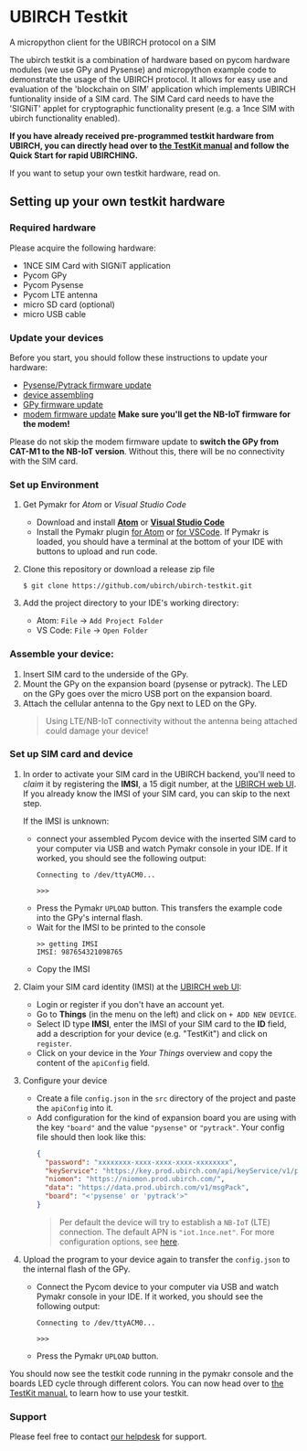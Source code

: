 # UBIRCH Testkit

A micropython client for the UBIRCH protocol on a SIM

The ubirch testkit is a combination of hardware based on pycom hardware modules (we use GPy and Pysense) and micropython example code to demonstrate the usage of the UBIRCH protocol. It allows for easy use and evaluation of the 'blockchain on SIM' application which implements UBIRCH funtionality inside of a SIM card. The SIM Card card needs to have the 'SIGNiT' applet for cryptographic functionality present (e.g. a 1nce SIM with ubirch functionality enabled).

**If you have already received pre-programmed testkit hardware from UBIRCH, you can directly head over to [the TestKit manual](TestKit.md) and follow the Quick Start for rapid UBIRCHING.**

If you want to setup your own testkit hardware, read on.

## Setting up your own testkit hardware
### Required hardware
Please acquire the following hardware:

- 1NCE SIM Card with SIGNiT application
- Pycom GPy
- Pycom Pysense
- Pycom LTE antenna
- micro SD card (optional)
- micro USB cable
 
### Update your devices
Before you start, you should follow these instructions to update your hardware:
* [Pysense/Pytrack firmware update](https://docs.pycom.io/pytrackpysense/installation/firmware/)
* [device assembling](https://docs.pycom.io/gettingstarted/connection/gpy/)
* [GPy firmware update](https://docs.pycom.io/gettingstarted/installation/firmwaretool/)
* [modem firmware update](https://docs.pycom.io/tutorials/lte/firmware/) **Make sure you'll get the NB-IoT firmware for the modem!**

Please do not skip the modem firmware update to **switch the GPy from CAT-M1 to the NB-IoT version**. Without this, there will be no connectivity with the SIM card.
 
### Set up Environment
1. Get Pymakr for *Atom* or *Visual Studio Code*
    - Download and install [**Atom**](https://atom.io) or [**Visual Studio Code**](https://code.visualstudio.com/download) 
    - Install the Pymakr plugin [for Atom](https://docs.pycom.io/pymakr/installation/atom/) or [for VSCode](https://docs.pycom.io/pymakr/installation/vscode/).
     If Pymakr is loaded, you should have a terminal at the bottom of your IDE with buttons to upload and run code.

1. Clone this repository or download a release zip file
      ```
      $ git clone https://github.com/ubirch/ubirch-testkit.git
      ```

1. Add the project directory to your IDE's working directory:
    - Atom: `File` -> `Add Project Folder`
    - VS Code: `File` -> `Open Folder`

### Assemble your device:
1. Insert SIM card to the underside of the GPy.
2. Mount the GPy on the expansion board (pysense or pytrack). The LED on the GPy goes over the micro USB port on the expansion board.
3. Attach the cellular antenna to the Gpy next to LED on the GPy.
    > Using LTE/NB-IoT connectivity without the antenna being attached could damage your device!

### Set up SIM card and device
1. In order to activate your SIM card in the UBIRCH backend, you'll need to *claim* it by registering the **IMSI**, 
a 15 digit number, at the [UBIRCH web UI](https://console.prod.ubirch.com). If you already know the IMSI of your SIM 
card, you can skip to the next step. 

    If the IMSI is unknown:
    - connect your assembled Pycom device with the inserted SIM card to your computer via USB 
    and watch Pymakr console in your IDE. If it worked, you should see the following output:
      ```
      Connecting to /dev/ttyACM0...
      
      >>> 
      ```
    - Press the Pymakr `UPLOAD` button. This transfers the example code into the GPy's internal flash.
    - Wait for the IMSI to be printed to the console
        ```
        >> getting IMSI
        IMSI: 987654321098765
        ```
    - Copy the IMSI

1. Claim your SIM card identity (IMSI) at the [UBIRCH web UI](https://console.prod.ubirch.com):
    - Login or register if you don't have an account yet.
    - Go to **Things** (in the menu on the left) and click on `+ ADD NEW DEVICE`.
    - Select ID type **IMSI**, enter the IMSI of your SIM card to the **ID** field, 
      add a description for your device (e.g. "TestKit") and click on `register`.
    - Click on your device in the *Your Things* overview and copy the content of the `apiConfig` field.
    
1. Configure your device
    * Create a file `config.json` in the `src` directory of the project and paste the `apiConfig` into it.
    * Add configuration for the kind of expansion board you are using with the key `"board"` and the value `"pysense"` or `"pytrack"`.
        Your config file should then look like this:
        ```json
        {
          "password": "xxxxxxxx-xxxx-xxxx-xxxx-xxxxxxxx",
          "keyService": "https://key.prod.ubirch.com/api/keyService/v1/pubkey/mpack",
          "niomon": "https://niomon.prod.ubirch.com/",
          "data": "https://data.prod.ubirch.com/v1/msgPack",
          "board": "<'pysense' or 'pytrack'>"
        }
        ```
        > Per default the device will try to establish a `NB-IoT` (LTE) connection. The default APN is `"iot.1nce.net"`. For more configuration options, see [here](#configuration).

1. Upload the program to your device again to transfer the `config.json` to the internal flash of the GPy.
    - Connect the Pycom device to your computer via USB and watch Pymakr console in your IDE. If it worked, you should see the following output:
      ```
      Connecting to /dev/ttyACM0...
      
      >>> 
      ```
    - Press the Pymakr `UPLOAD` button.

You should now see the testkit code running in the pymakr console and the boards LED cycle through different colors. You can now head over to [the TestKit manual.](TestKit.md) to learn how to use your testkit.

### Support
Please feel free to contact [our helpdesk](https://ubirch.atlassian.net/servicedesk/customer/portal/1) for support.
